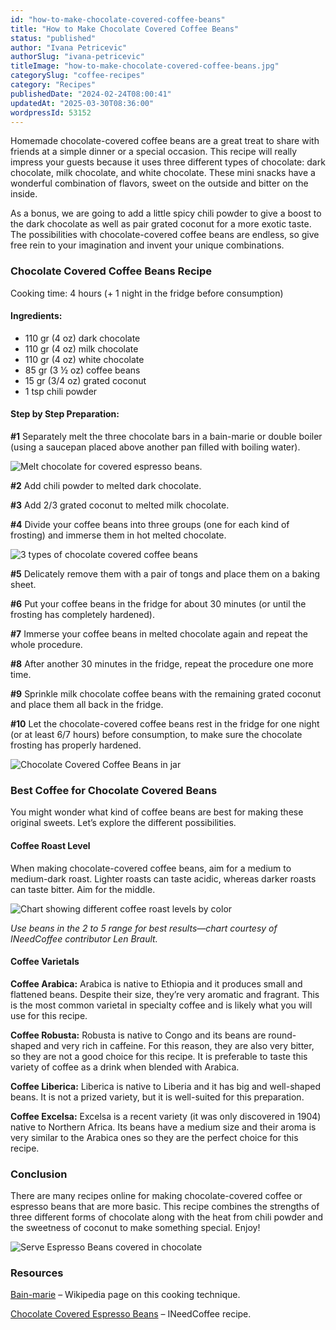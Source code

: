 ```yaml
---
id: "how-to-make-chocolate-covered-coffee-beans"
title: "How to Make Chocolate Covered Coffee Beans"
status: "published"
author: "Ivana Petricevic"
authorSlug: "ivana-petricevic"
titleImage: "how-to-make-chocolate-covered-coffee-beans.jpg"
categorySlug: "coffee-recipes"
category: "Recipes"
publishedDate: "2024-02-24T08:00:41"
updatedAt: "2025-03-30T08:36:00"
wordpressId: 53152
---
```


Homemade chocolate-covered coffee beans are a great treat to share with friends at a simple dinner or a special occasion. This recipe will really impress your guests because it uses three different types of chocolate: dark chocolate, milk chocolate, and white chocolate. These mini snacks have a wonderful combination of flavors, sweet on the outside and bitter on the inside.

As a bonus, we are going to add a little spicy chili powder to give a boost to the dark chocolate as well as pair grated coconut for a more exotic taste. The possibilities with chocolate-covered coffee beans are endless, so give free rein to your imagination and invent your unique combinations.

### Chocolate Covered Coffee Beans Recipe

Cooking time: 4 hours (+ 1 night in the fridge before consumption)

#### Ingredients:

-   110 gr (4 oz) dark chocolate
-   110 gr (4 oz) milk chocolate
-   110 gr (4 oz) white chocolate
-   85 gr (3 ½ oz) coffee beans
-   15 gr (3/4 oz) grated coconut
-   1 tsp chili powder

#### Step by Step Preparation:

**#1** Separately melt the three chocolate bars in a bain-marie or double boiler (using a saucepan placed above another pan filled with boiling water).

![Melt chocolate for covered espresso beans.](melt-3-chocolates.jpg)

**#2** Add chili powder to melted dark chocolate.

**#3** Add 2/3 grated coconut to melted milk chocolate.

**#4** Divide your coffee beans into three groups (one for each kind of frosting) and immerse them in hot melted chocolate.

![3 types of chocolate covered coffee beans](3-types-chocolate-covered-espresso-beans.jpg)

**#5** Delicately remove them with a pair of tongs and place them on a baking sheet.

**#6** Put your coffee beans in the fridge for about 30 minutes (or until the frosting has completely hardened).

**#7** Immerse your coffee beans in melted chocolate again and repeat the whole procedure.

**#8** After another 30 minutes in the fridge, repeat the procedure one more time.

**#9** Sprinkle milk chocolate coffee beans with the remaining grated coconut and place them all back in the fridge.

**#10** Let the chocolate-covered coffee beans rest in the fridge for one night (or at least 6/7 hours) before consumption, to make sure the chocolate frosting has properly hardened.

![Chocolate Covered Coffee Beans in jar](finished-chocolate-covered-coffee.jpg)

### Best Coffee for Chocolate Covered Beans

You might wonder what kind of coffee beans are best for making these original sweets. Let’s explore the different possibilities.

#### Coffee Roast Level

When making chocolate-covered coffee beans, aim for a medium to medium-dark roast. Lighter roasts can taste acidic, whereas darker roasts can taste bitter. Aim for the middle.

![Chart showing different coffee roast levels by color](Roasting_Card_image.gif)

*Use beans in the 2 to 5 range for best results—chart courtesy of INeedCoffee contributor Len Brault.* 

#### Coffee Varietals

**Coffee Arabica:** Arabica is native to Ethiopia and it produces small and flattened beans. Despite their size, they’re very aromatic and fragrant. This is the most common varietal in specialty coffee and is likely what you will use for this recipe.

**Coffee Robusta:** Robusta is native to Congo and its beans are round-shaped and very rich in caffeine. For this reason, they are also very bitter, so they are not a good choice for this recipe. It is preferable to taste this variety of coffee as a drink when blended with Arabica.

**Coffee Liberica:** Liberica is native to Liberia and it has big and well-shaped beans. It is not a prized variety, but it is well-suited for this preparation.

**Coffee Excelsa:** Excelsa is a recent variety (it was only discovered in 1904) native to Northern Africa. Its beans have a medium size and their aroma is very similar to the Arabica ones so they are the perfect choice for this recipe.

### Conclusion

There are many recipes online for making chocolate-covered coffee or espresso beans that are more basic. This recipe combines the strengths of three different forms of chocolate along with the heat from chili powder and the sweetness of coconut to make something special. Enjoy!

![Serve Espresso Beans covered in chocolate](serve-chocolate-covered-coffee-beans.jpg)

### Resources

[Bain-marie](https://en.wikipedia.org/wiki/Bain-marie) – Wikipedia page on this cooking technique.

[Chocolate Covered Espresso Beans](/chocolate-covered-espresso-beans/) – INeedCoffee recipe.
